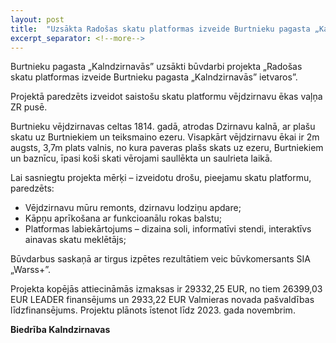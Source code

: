 ```yaml
---
layout: post
title:  "Uzsākta Radošas skatu platformas izveide Burtnieku pagasta „Kalndzirnavās”"
excerpt_separator: <!--more-->
---
```


Burtnieku pagasta „Kalndzirnavās” uzsākti būvdarbi projekta „Radošas skatu platformas izveide Burtnieku pagasta „Kalndzirnavās” ietvaros”.
<!--more-->
Projektā paredzēts izveidot saistošu skatu platformu vējdzirnavu ēkas vaļņa ZR pusē.

Burtnieku vējdzirnavas celtas 1814. gadā, atrodas Dzirnavu kalnā, ar plašu skatu uz Burtniekiem un teiksmaino ezeru. Visapkārt vējdzirnavu ēkai ir 2m augsts, 3,7m plats valnis, no kura paveras plašs skats uz ezeru, Burtniekiem un baznīcu, īpasi koši skati vērojami saullēkta un saulrieta laikā.

Lai sasniegtu projekta mērķi – izveidotu drošu, pieejamu skatu platformu,
paredzēts:

- Vējdzirnavu mūru remonts, dzirnavu lodziņu apdare;
- Kāpņu aprīkošana ar funkcioanālu rokas balstu;
- Platformas labiekārtojums – dizaina soli, informatīvi stendi, interaktīvs ainavas skatu meklētājs;

Būvdarbus saskaņā ar tirgus izpētes rezultātiem veic būvkomersants SIA „Warss+”.

Projekta kopējās attiecināmās izmaksas ir 29332,25 EUR, no tiem 26399,03 EUR LEADER finansējums un 2933,22 EUR Valmieras novada pašvaldības līdzfinansējums. Projektu plānots īstenot līdz 2023. gada novembrim.

**Biedrība Kalndzirnavas**